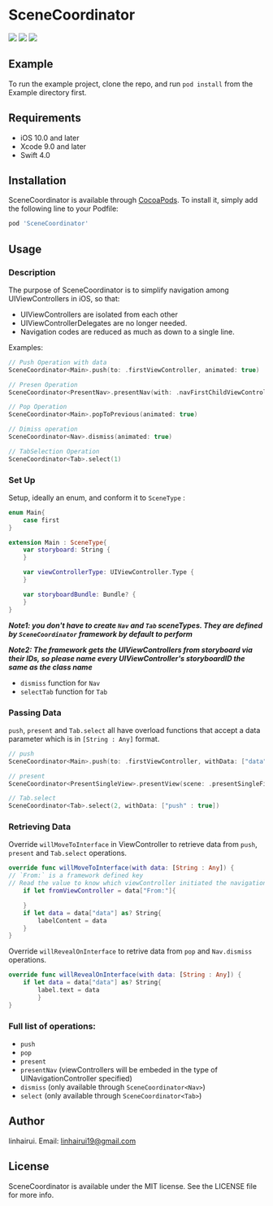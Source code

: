 # SceneCoordinator

<p align="left">
<a href="https://swift.org"><img src="https://img.shields.io/badge/swift-v4.0-red.svg"></a>
<a href="https://cocoapods.org"><img src="https://img.shields.io/badge/pod-v0.1.0%20(beta)-orange.svg"></a>
<a href="https://tldrlegal.com/license/mit-license"><img src="https://img.shields.io/badge/License-MIT-blue.svg?style=flat"></a>
</p>

## Example

To run the example project, clone the repo, and run `pod install` from the Example directory first.

## Requirements
* iOS 10.0 and later
* Xcode 9.0 and later
* Swift 4.0


## Installation

SceneCoordinator is available through [CocoaPods](https://cocoapods.org). To install
it, simply add the following line to your Podfile:

```ruby
pod 'SceneCoordinator'
```


## Usage
### Description
The purpose of SceneCoordinator is to simplify navigation among UIViewControllers in iOS, so that:
* UIViewControllers are isolated from each other
* UIViewControllerDelegates are no longer needed. 
* Navigation codes are reduced as much as down to a single line. 

Examples:
```swift
// Push Operation with data 
SceneCoordinator<Main>.push(to: .firstViewController, animated: true)

// Presen Operation 
SceneCoordinator<PresentNav>.presentNav(with: .navFirstChildViewController, animated: true)

// Pop Operation
SceneCoordinator<Main>.popToPrevious(animated: true)

// Dimiss operation 
SceneCoordinator<Nav>.dismiss(animated: true)

// TabSelection Operation
SceneCoordinator<Tab>.select(1)
```

### Set Up
Setup, ideally an enum, and conform it to `SceneType` :

```swift
enum Main{
    case first
}

extension Main : SceneType{
    var storyboard: String {
    }

    var viewControllerType: UIViewController.Type {
    }

    var storyboardBundle: Bundle? {
    }
}
```
**_Note1: you don't have to create `Nav` and `Tab` sceneTypes. They are defined by `SceneCoordinator` framework by default to perform_**

**_Note2: The framework gets the UIViewControllers from storyboard via their IDs, so please name every UIViewController's storyboardID the same as the class name_**


- `dismiss` function for `Nav`
- `selectTab` function for `Tab`

### Passing Data
`push`, `present` and `Tab.select` all have overload functions that accept a data parameter which is in `[String : Any]` format. 
```swift
// push
SceneCoordinator<Main>.push(to: .firstViewController, withData: ["data" : "FromMain"], animated: true)

// present
SceneCoordinator<PresentSingleView>.presentView(scene: .presentSingleFirstViewController, withData: ["data" : text], animated: true)

// Tab.select
SceneCoordinator<Tab>.select(2, withData: ["push" : true])
```

### Retrieving Data
Override `willMoveToInterface` in ViewController to retrieve data from `push`, `present` and `Tab.select` operations.
```swift
override func willMoveToInterface(with data: [String : Any]) {
// `From:` is a framework defined key
// Read the value to know which viewController initiated the navigation
    if let fromViewController = data["From:"]{

    }
    if let data = data["data"] as? String{
        labelContent = data
    }
}
```

Override `willRevealOnInterface` to retrive data from `pop` and `Nav.dismiss` operations.

```swift
override func willRevealOnInterface(with data: [String : Any]) {
    if let data = data["data"] as? String{
        label.text = data
        }
}
```

### Full list of operations:

- `push`
- `pop`
- `present`
- `presentNav` (viewControllers will be embeded in the type of UINavigationController specified)
- `dismiss` (only available through `SceneCoordinator<Nav>`)
- `select` (only available through `SceneCoordinator<Tab>`)


## Author

linhairui. Email: linhairui19@gmail.com

## License

SceneCoordinator is available under the MIT license. See the LICENSE file for more info.
